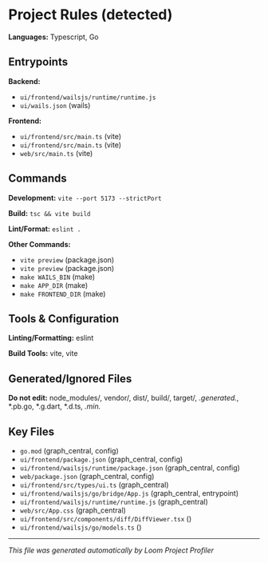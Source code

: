 # Project Rules (detected)

**Languages:** Typescript, Go

## Entrypoints

**Backend:**
- `ui/frontend/wailsjs/runtime/runtime.js`
- `ui/wails.json` (wails)

**Frontend:**
- `ui/frontend/src/main.ts` (vite)
- `ui/frontend/src/main.ts` (vite)
- `web/src/main.ts` (vite)

## Commands

**Development:** `vite --port 5173 --strictPort`

**Build:** `tsc && vite build`

**Lint/Format:** `eslint .`

**Other Commands:**
- `vite preview` (package.json)
- `vite preview` (package.json)
- `make WAILS_BIN` (make)
- `make APP_DIR` (make)
- `make FRONTEND_DIR` (make)

## Tools & Configuration

**Linting/Formatting:** eslint

**Build Tools:** vite, vite

## Generated/Ignored Files

**Do not edit:** node_modules/, vendor/, dist/, build/, target/, *.generated.*, *.pb.go, *.g.dart, *.d.ts, *.min.*

## Key Files

- `go.mod` (graph_central, config)
- `ui/frontend/package.json` (graph_central, config)
- `ui/frontend/wailsjs/runtime/package.json` (graph_central, config)
- `web/package.json` (graph_central, config)
- `ui/frontend/src/types/ui.ts` (graph_central)
- `ui/frontend/wailsjs/go/bridge/App.js` (graph_central, entrypoint)
- `ui/frontend/wailsjs/runtime/runtime.js` (graph_central)
- `web/src/App.css` (graph_central)
- `ui/frontend/src/components/diff/DiffViewer.tsx` ()
- `ui/frontend/wailsjs/go/models.ts` ()


---
*This file was generated automatically by Loom Project Profiler*
